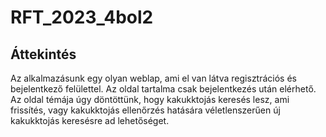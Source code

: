 # RFT_2023_4bol2

## Áttekintés

Az alkalmazásunk egy olyan weblap, ami el van látva regisztrációs és bejelentkező felülettel. Az oldal tartalma csak bejelentkezés után elérhető. Az oldal témája úgy döntöttünk, hogy kakukktojás keresés lesz, ami frissítés, vagy kakukktojás ellenőrzés hatására véletlenszerűen új kakukktojás keresésre ad lehetőséget. 